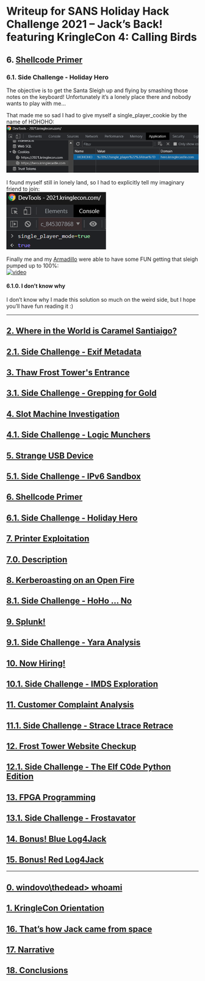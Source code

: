 # Writeup for SANS Holiday Hack Challenge 2021 – Jack’s Back! featuring KringleCon 4: Calling Birds
## 6. [Shellcode Primer](/06.%20Shellcode%20Primer/README.md)

### 6.1. Side Challenge - Holiday Hero
The objective is to get the Santa Sleigh up and flying by smashing those notes on the keyboard!
Unfortunately it’s a lonely place there and nobody wants to play with me…

That made me so sad I had to give myself a single_player_cookie by the name of HOHOHO:  
![hohoho](imgs/HOHOHO_cookie.PNG)

I found myself still in lonely land, so I had to explicitly tell my imaginary friend to join:  
![single_player](imgs/single_player.PNG)

Finally me and my [Armadillo](https://it.wikipedia.org/wiki/Armadillo_(Zerocalcare)) were able to have some FUN getting that sleigh pumped up to 100%:  
[![video](imgs/video-360p.gif)](imgs/video_360p.mp4)

#### 6.1.0. I don’t know why
I don’t know why I made this solution so much on the weird side, but I hope you’ll have fun reading it :)

---
## [2. Where in the World is Caramel Santiaigo?](README.md)
## [2.1. Side Challenge - Exif Metadata](README.md)
## [3. Thaw Frost Tower's Entrance](README.md)
## [3.1. Side Challenge - Grepping for Gold](README.md)
## [4. Slot Machine Investigation](README.md)
## [4.1. Side Challenge - Logic Munchers](README.md)
## [5. Strange USB Device](README.md)
## [5.1. Side Challenge - IPv6 Sandbox](README.md)
## [6. Shellcode Primer](README.md)
## [6.1. Side Challenge - Holiday Hero](README.md)
## [7. Printer Exploitation](README.md)
## [7.0. Description](README.md)
## [8. Kerberoasting on an Open Fire](README.md)
## [8.1. Side Challenge - HoHo … No](README.md)
## [9. Splunk!](README.md)
## [9.1. Side Challenge - Yara Analysis](README.md)
## [10. Now Hiring!](README.md)
## [10.1. Side Challenge - IMDS Exploration](README.md)
## [11. Customer Complaint Analysis](README.md)
## [11.1. Side Challenge - Strace Ltrace Retrace](README.md)
## [12. Frost Tower Website Checkup](README.md)
## [12.1. Side Challenge - The Elf C0de Python Edition](README.md)
## [13. FPGA Programming](README.md)
## [13.1. Side Challenge - Frostavator](README.md)
## [14. Bonus! Blue Log4Jack](README.md)
## [15. Bonus! Red Log4Jack](README.md)
---
## [0. windovo\\thedead> whoami](../README.md)
## [1. KringleCon Orientation](01.%20KringleCon%20Orientation/README.md)
## [16. That’s how Jack came from space](../README.md#16-thats-how-jack-came-from-space)
## [17. Narrative](../README.md#17-narrative)
## [18. Conclusions](../README.md#18-conclusions)